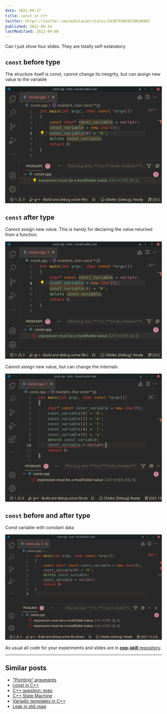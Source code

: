 ```yaml
---
date: 2021-09-17
title: const in C++
twitter: https://twitter.com/mikolasan/status/1438759829120638982
published: 2022-08-24
lastModified: 2022-09-08
---
```


Can I just show four slides. They are totally self-exlanatory

## `const` before type

The structure itself is const, cannot change its integrity, but can assign new value to the variable

![](./cpp-const-variable-1.png)


## `const` after type

Cannot assign new value. This is handy for declaring the value returned from a function.

![](./cpp-const-variable-2.png)

Cannot assign new value, but can change the internals

![](./cpp-const-variable-3.png)

## `const` before and after type

Const variable with constant data
 
![](./cpp-const-variable-4.png)

As usual all code for your experiments and slides are in [**cpp-skill** repository](https://github.com/mikolasan/cpp-skill/tree/master/const).


----

## Similar posts

- ["Pointing" arguments](/code/cpp/pointing-arguments)
- [const in C++](/code/cpp/const-ness)
- [C++ question: exec](/code/cpp/exec-function)
- [C++ State Machine](/code/cpp/advanced-finite-state-machine)
- [Variadic templates in C++](/code/cpp/variadic-templates)
- [Leak in std::map](/code/cpp/leak-in-std-map)